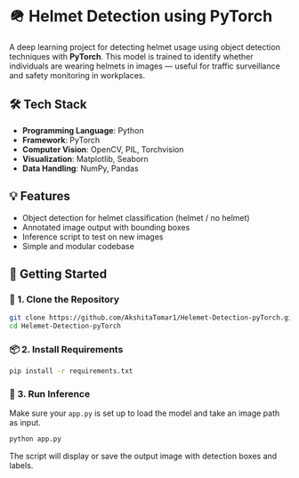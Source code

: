# 🪖 Helmet Detection using PyTorch

A deep learning project for detecting helmet usage using object detection techniques with **PyTorch**. This model is trained to identify whether individuals are wearing helmets in images — useful for traffic surveillance and safety monitoring in workplaces.



## 🛠️ Tech Stack

- **Programming Language**: Python  
- **Framework**: PyTorch  
- **Computer Vision**: OpenCV, PIL, Torchvision  
- **Visualization**: Matplotlib, Seaborn  
- **Data Handling**: NumPy, Pandas  

## 💡 Features

- Object detection for helmet classification (helmet / no helmet)  
- Annotated image output with bounding boxes  
- Inference script to test on new images  
- Simple and modular codebase  



## 🚀 Getting Started

### 🔧 1. Clone the Repository

```bash
git clone https://github.com/AkshitaTomar1/Helemet-Detection-pyTorch.git
cd Helemet-Detection-pyTorch
```

### 📦 2. Install Requirements

```bash
pip install -r requirements.txt
```

### 🧪 3. Run Inference

Make sure your `app.py` is set up to load the model and take an image path as input.

```bash
python app.py 
```

The script will display or save the output image with detection boxes and labels.


